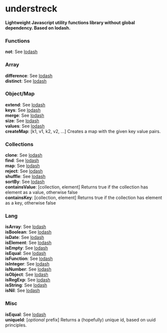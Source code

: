 # understreck

**Lightweight Javascript utility functions library without global dependency. Based on lodash.**

### Functions
**not**: See [lodash](http://lodash.com/docs/4.17.4#negate)

### Array
**difference**: See [lodash](http://lodash.com/docs/4.17.4#difference)  
**distinct**: See [lodash](http://lodash.com/docs/4.17.4#uniq)

### Object/Map
**extend**: See [lodash](http://lodash.com/docs/4.17.4#assignIn)  
**keys**: See [lodash](http://lodash.com/docs/4.17.4#keys)  
**merge**: See [lodash](http://lodash.com/docs/4.17.4#merge)  
**size**: See [lodash](http://lodash.com/docs/4.17.4#size)  
**values**: See [lodash](http://lodash.com/docs/4.17.4#values)  
**createMap**: [k1, v1, k2, v2, ...] Creates a map with the given key value pairs.

###  Collections
**clone**: See [lodash](http://lodash.com/docs/4.17.4#cloneDeep)  
**find**: See [lodash](http://lodash.com/docs/4.17.4#find)  
**map**: See [lodash](http://lodash.com/docs/4.17.4#map)    
**reject**: See [lodash](http://lodash.com/docs/4.17.4#reject)  
**shuffle**: See [lodash](http://lodash.com/docs/4.17.4#shuffle)    
**sortBy**: See [lodash](http://lodash.com/docs/4.17.4#sortBy)  
**containsValue**: \[collection, element\] Returns true if the collection has element as a value, otherwise false   
**containsKey**: \[collection, element\] Returns true if the collection has element as a key, otherwise false  

### Lang
**isArray**: See [lodash](http://lodash.com/docs/4.17.4#isArray)  
**isBoolean**: See [lodash](http://lodash.com/docs/4.17.4#isBoolean)  
**isDate**: See [lodash](http://lodash.com/docs/4.17.4#isDate)  
**isElement**: See [lodash](http://lodash.com/docs/4.17.4#isElement)  
**isEmpty**: See [lodash](http://lodash.com/docs/4.17.4#isEmpty)  
**isEqual**: See [lodash](http://lodash.com/docs/4.17.4#isEqual)  
**isFunction**: See [lodash](http://lodash.com/docs/4.17.4#isFunction)  
**isInteger**: See [lodash](http://lodash.com/docs/4.17.4#isInteger)  
**isNumber**: See [lodash](http://lodash.com/docs/4.17.4#isFinite)  
**isObject**: See [lodash](http://lodash.com/docs/4.17.4#isObject)  
**isRegExp**: See [lodash](http://lodash.com/docs/4.17.4#isRegExp)  
**isString**: See [lodash](http://lodash.com/docs/4.17.4#isString)  
**isNil**: See [lodash](http://lodash.com/docs/4.17.4#isNil)  

### Misc
**isEqual**: See [lodash](http://lodash.com/docs/4.17.4#isEqual)  
**uniqueId**: \[*optional* prefix\] Returns a (hopefully) unique id, based on uuid principles.

